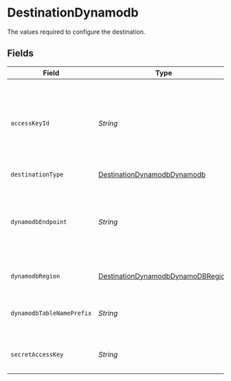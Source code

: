 # DestinationDynamodb

The values required to configure the destination.


## Fields

| Field                                                                                                  | Type                                                                                                   | Required                                                                                               | Description                                                                                            | Example                                                                                                |
| ------------------------------------------------------------------------------------------------------ | ------------------------------------------------------------------------------------------------------ | ------------------------------------------------------------------------------------------------------ | ------------------------------------------------------------------------------------------------------ | ------------------------------------------------------------------------------------------------------ |
| `accessKeyId`                                                                                          | *String*                                                                                               | :heavy_check_mark:                                                                                     | The access key id to access the DynamoDB. Airbyte requires Read and Write permissions to the DynamoDB. | A012345678910EXAMPLE                                                                                   |
| `destinationType`                                                                                      | [DestinationDynamodbDynamodb](../../models/shared/DestinationDynamodbDynamodb.md)                      | :heavy_check_mark:                                                                                     | N/A                                                                                                    |                                                                                                        |
| `dynamodbEndpoint`                                                                                     | *String*                                                                                               | :heavy_minus_sign:                                                                                     | This is your DynamoDB endpoint url.(if you are working with AWS DynamoDB, just leave empty).           | http://localhost:9000                                                                                  |
| `dynamodbRegion`                                                                                       | [DestinationDynamodbDynamoDBRegion](../../models/shared/DestinationDynamodbDynamoDBRegion.md)          | :heavy_minus_sign:                                                                                     | The region of the DynamoDB.                                                                            |                                                                                                        |
| `dynamodbTableNamePrefix`                                                                              | *String*                                                                                               | :heavy_check_mark:                                                                                     | The prefix to use when naming DynamoDB tables.                                                         | airbyte_sync                                                                                           |
| `secretAccessKey`                                                                                      | *String*                                                                                               | :heavy_check_mark:                                                                                     | The corresponding secret to the access key id.                                                         | a012345678910ABCDEFGH/AbCdEfGhEXAMPLEKEY                                                               |